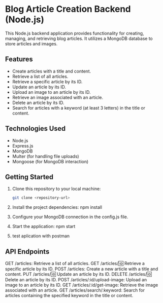 # Blog Article Creation Backend (Node.js)

This Node.js backend application provides functionality for creating, managing, and retrieving blog articles. It utilizes a MongoDB database to store articles and images.

## Features

- Create articles with a title and content.
- Retrieve a list of all articles.
- Retrieve a specific article by its ID.
- Update an article by its ID.
- Upload an image to an article by its ID.
- Retrieve an image associated with an article.
- Delete an article by its ID.
- Search for articles with a keyword (at least 3 letters) in the title or content.

## Technologies Used

- Node.js
- Express.js
- MongoDB
- Multer (for handling file uploads)
- Mongoose (for MongoDB interaction)

## Getting Started

1. Clone this repository to your local machine:

   ```bash
   git clone <repository-url>
2. Install the project dependencies:
  npm install

3. Configure your MongoDB connection in the config.js file.
4. Start the application:
  npm start

5. test aplication with postman

## API Endpoints

GET /articles: Retrieve a list of all articles.
GET /articles/:id: Retrieve a specific article by its ID.
POST /articles: Create a new article with a title and content.
PUT /articles/:id: Update an article by its ID.
DELETE /articles/:id: Delete an article by its ID.
POST /articles/:id/upload-image: Upload an image to an article by its ID.
GET /articles/:id/get-image: Retrieve the image associated with an article.
GET /articles/search/:keyword: Search for articles containing the specified keyword in the title or content.
